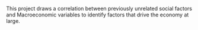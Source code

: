 This project draws a correlation between previously unrelated social factors and Macroeconomic variables to identify factors that drive the economy at large.